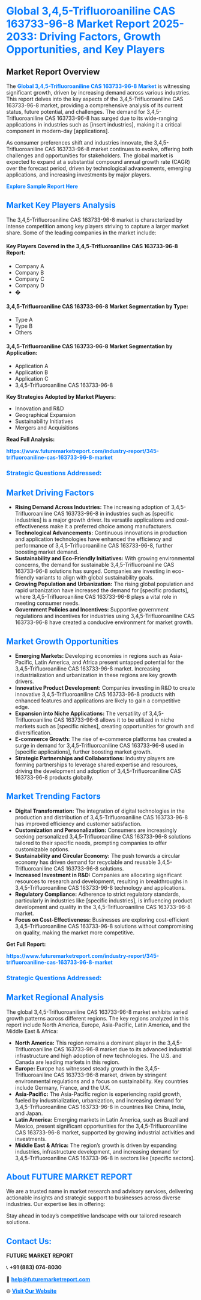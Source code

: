 <h1 style="color: #007BFF;">Global 3,4,5-Trifluoroaniline CAS 163733-96-8 Market Report 2025-2033: Driving Factors, Growth Opportunities, and Key Players</h1>

<section id="overview">
<h2>Market Report Overview</h2>
<p>The <a href="https://www.futuremarketreport.com/industry-report/345-trifluoroaniline-cas-163733-96-8-market" style="color: #007BFF; text-decoration: none;"><strong>Global 3,4,5-Trifluoroaniline CAS 163733-96-8 Market</strong></a> is witnessing significant growth, driven by increasing demand across various industries. This report delves into the key aspects of the 3,4,5-Trifluoroaniline CAS 163733-96-8 market, providing a comprehensive analysis of its current status, future potential, and challenges. The demand for 3,4,5-Trifluoroaniline CAS 163733-96-8 has surged due to its wide-ranging applications in industries such as [insert industries], making it a critical component in modern-day [applications].</p>
<p>As consumer preferences shift and industries innovate, the 3,4,5-Trifluoroaniline CAS 163733-96-8 market continues to evolve, offering both challenges and opportunities for stakeholders. The global market is expected to expand at a substantial compound annual growth rate (CAGR) over the forecast period, driven by technological advancements, emerging applications, and increasing investments by major players.</p>
</section>

<section id="overview">
<p><a href="https://www.futuremarketreport.com/request-sample/reportId=120046" style="color: #007BFF; text-decoration: none;"><strong>Explore Sample Report Here</strong></a></p>
</section>

<section id="key-players">
<h2 style="color: #007BFF;">Market Key Players Analysis</h2>
<p>The 3,4,5-Trifluoroaniline CAS 163733-96-8 market is characterized by intense competition among key players striving to capture a larger market share. Some of the leading companies in the market include:</p>
<h4>Key Players Covered in the 3,4,5-Trifluoroaniline CAS 163733-96-8 Report:</h4>
<ul><li>Company A</li><li>Company B</li><li>Company C</li><li>Company D</li><li>�</li></ul>
<h4>3,4,5-Trifluoroaniline CAS 163733-96-8 Market Segmentation by Type:</h4>
<ul><li>Type A</li><li>Type B</li><li>Others</li></ul>

<h4>3,4,5-Trifluoroaniline CAS 163733-96-8 Market Segmentation by Application:</h4>
<ul><li>Application A</li><li>Application B</li><li>Application C</li><li>3,4,5-Trifluoroaniline CAS 163733-96-8</li></ul>
<p><strong>Key Strategies Adopted by Market Players:</strong></p>
<ul>
<li>Innovation and R&D</li>
<li>Geographical Expansion</li>
<li>Sustainability Initiatives</li>
<li>Mergers and Acquisitions</li>
</ul>
</section>

<section>
<p><strong>Read Full Analysis: </strong></p><a href="https://www.futuremarketreport.com/industry-report/345-trifluoroaniline-cas-163733-96-8-market" style="color: #007BFF; text-decoration: none;"><strong>https://www.futuremarketreport.com/industry-report/345-trifluoroaniline-cas-163733-96-8-market</strong></a>
<h3 style="color: #007BFF;">Strategic Questions Addressed:</h3>
</section>

<section id="driving-factors">
<h2 style="color: #007BFF;">Market Driving Factors</h2>
<ul>
<li><strong>Rising Demand Across Industries:</strong> The increasing adoption of 3,4,5-Trifluoroaniline CAS 163733-96-8 in industries such as [specific industries] is a major growth driver. Its versatile applications and cost-effectiveness make it a preferred choice among manufacturers.</li>
<li><strong>Technological Advancements:</strong> Continuous innovations in production and application technologies have enhanced the efficiency and performance of 3,4,5-Trifluoroaniline CAS 163733-96-8, further boosting market demand.</li>
<li><strong>Sustainability and Eco-Friendly Initiatives:</strong> With growing environmental concerns, the demand for sustainable 3,4,5-Trifluoroaniline CAS 163733-96-8 solutions has surged. Companies are investing in eco-friendly variants to align with global sustainability goals.</li>
<li><strong>Growing Population and Urbanization:</strong> The rising global population and rapid urbanization have increased the demand for [specific products], where 3,4,5-Trifluoroaniline CAS 163733-96-8 plays a vital role in meeting consumer needs.</li>
<li><strong>Government Policies and Incentives:</strong> Supportive government regulations and incentives for industries using 3,4,5-Trifluoroaniline CAS 163733-96-8 have created a conducive environment for market growth.</li>
</ul>
</section>

<section id="growth-opportunities">
<h2 style="color: #007BFF;">Market Growth Opportunities</h2>
<ul>
<li><strong>Emerging Markets:</strong> Developing economies in regions such as Asia-Pacific, Latin America, and Africa present untapped potential for the 3,4,5-Trifluoroaniline CAS 163733-96-8 market. Increasing industrialization and urbanization in these regions are key growth drivers.</li>
<li><strong>Innovative Product Development:</strong> Companies investing in R&D to create innovative 3,4,5-Trifluoroaniline CAS 163733-96-8 products with enhanced features and applications are likely to gain a competitive edge.</li>
<li><strong>Expansion into Niche Applications:</strong> The versatility of 3,4,5-Trifluoroaniline CAS 163733-96-8 allows it to be utilized in niche markets such as [specific niches], creating opportunities for growth and diversification.</li>
<li><strong>E-commerce Growth:</strong> The rise of e-commerce platforms has created a surge in demand for 3,4,5-Trifluoroaniline CAS 163733-96-8 used in [specific applications], further boosting market growth.</li>
<li><strong>Strategic Partnerships and Collaborations:</strong> Industry players are forming partnerships to leverage shared expertise and resources, driving the development and adoption of 3,4,5-Trifluoroaniline CAS 163733-96-8 products globally.</li>
</ul>
</section>

<section id="trending-factors">
<h2 style="color: #007BFF;">Market Trending Factors</h2>
<ul>
<li><strong>Digital Transformation:</strong> The integration of digital technologies in the production and distribution of 3,4,5-Trifluoroaniline CAS 163733-96-8 has improved efficiency and customer satisfaction.</li>
<li><strong>Customization and Personalization:</strong> Consumers are increasingly seeking personalized 3,4,5-Trifluoroaniline CAS 163733-96-8 solutions tailored to their specific needs, prompting companies to offer customizable options.</li>
<li><strong>Sustainability and Circular Economy:</strong> The push towards a circular economy has driven demand for recyclable and reusable 3,4,5-Trifluoroaniline CAS 163733-96-8 solutions.</li>
<li><strong>Increased Investment in R&D:</strong> Companies are allocating significant resources to research and development, resulting in breakthroughs in 3,4,5-Trifluoroaniline CAS 163733-96-8 technology and applications.</li>
<li><strong>Regulatory Compliance:</strong> Adherence to strict regulatory standards, particularly in industries like [specific industries], is influencing product development and quality in the 3,4,5-Trifluoroaniline CAS 163733-96-8 market.</li>
<li><strong>Focus on Cost-Effectiveness:</strong> Businesses are exploring cost-efficient 3,4,5-Trifluoroaniline CAS 163733-96-8 solutions without compromising on quality, making the market more competitive.</li>
</ul>
</section>

<section>
<p><strong>Get Full Report: </strong></p><a href="https://www.futuremarketreport.com/industry-report/345-trifluoroaniline-cas-163733-96-8-market" style="color: #007BFF; text-decoration: none;"><strong>https://www.futuremarketreport.com/industry-report/345-trifluoroaniline-cas-163733-96-8-market</strong></a>
<h3 style="color: #007BFF;">Strategic Questions Addressed:</h3>
</section>


<section id="regional-analysis">
<h2 style="color: #007BFF;">Market Regional Analysis</h2>
<p>The global 3,4,5-Trifluoroaniline CAS 163733-96-8 market exhibits varied growth patterns across different regions. The key regions analyzed in this report include North America, Europe, Asia-Pacific, Latin America, and the Middle East & Africa:</p>
<ul>
<li><strong>North America:</strong> This region remains a dominant player in the 3,4,5-Trifluoroaniline CAS 163733-96-8 market due to its advanced industrial infrastructure and high adoption of new technologies. The U.S. and Canada are leading markets in this region.</li>
<li><strong>Europe:</strong> Europe has witnessed steady growth in the 3,4,5-Trifluoroaniline CAS 163733-96-8 market, driven by stringent environmental regulations and a focus on sustainability. Key countries include Germany, France, and the U.K.</li>
<li><strong>Asia-Pacific:</strong> The Asia-Pacific region is experiencing rapid growth, fueled by industrialization, urbanization, and increasing demand for 3,4,5-Trifluoroaniline CAS 163733-96-8 in countries like China, India, and Japan.</li>
<li><strong>Latin America:</strong> Emerging markets in Latin America, such as Brazil and Mexico, present significant opportunities for the 3,4,5-Trifluoroaniline CAS 163733-96-8 market, supported by growing industrial activities and investments.</li>
<li><strong>Middle East & Africa:</strong> The region’s growth is driven by expanding industries, infrastructure development, and increasing demand for 3,4,5-Trifluoroaniline CAS 163733-96-8 in sectors like [specific sectors].</li>
</ul>
</section>

<footer>
<h2 style="color: #007BFF;">About FUTURE MARKET REPORT</h2>
<p>We are a trusted name in market research and advisory services, delivering actionable insights and strategic support to businesses across diverse industries. Our expertise lies in offering:</p>

<p>Stay ahead in today’s competitive landscape with our tailored research solutions.</p>

<h2 style="color: #007BFF;">Contact Us:</h2>
<p><strong>FUTURE MARKET REPORT</strong></p>
<p>📞 <strong>+91 (883) 074-8030</strong></p>
<p>📧 <strong><a href="mailto:help@futuremarketreport.com" style="color: #007BFF;">help@futuremarketreport.com</a></strong></p>
<p>🌐 <strong><a href="https://www.futuremarketreport.com/" style="color: #007BFF;">Visit Our Website</a></strong></p>
</footer>
